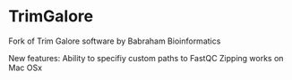 # TrimGalore
Fork of Trim Galore software by Babraham Bioinformatics

New features:
  Ability to specifiy custom paths to FastQC
  Zipping works on Mac OSx
